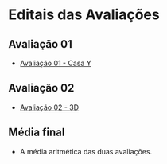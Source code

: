 # Editais das Avaliações

## Avaliação 01

- [Avaliação 01 - Casa Y](./edital_casa_y.md)


## Avaliação 02

- [Avaliação 02 - 3D](./edital_3d.md)


## Média final

- A média aritmética das duas avaliações.
